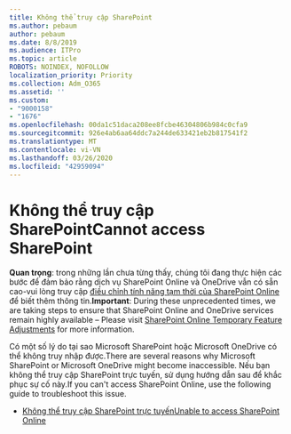 ```yaml
---
title: Không thể truy cập SharePoint
ms.author: pebaum
author: pebaum
ms.date: 8/8/2019
ms.audience: ITPro
ms.topic: article
ROBOTS: NOINDEX, NOFOLLOW
localization_priority: Priority
ms.collection: Adm_O365
ms.assetid: ''
ms.custom:
- "9000158"
- "1676"
ms.openlocfilehash: 00da1c51daca208ee8fcbe46304806b984c0cfa9
ms.sourcegitcommit: 926e4ab6aa64ddc7a244de633421eb2b817541f2
ms.translationtype: MT
ms.contentlocale: vi-VN
ms.lasthandoff: 03/26/2020
ms.locfileid: "42959094"
---
```

# <a name="cannot-access-sharepoint"></a><span data-ttu-id="7b9d7-102">Không thể truy cập SharePoint</span><span class="sxs-lookup"><span data-stu-id="7b9d7-102">Cannot access SharePoint</span></span>

<span data-ttu-id="7b9d7-103">**Quan trọng**: trong những lần chưa từng thấy, chúng tôi đang thực hiện các bước để đảm bảo rằng dịch vụ SharePoint Online và OneDrive vẫn có sẵn cao-vui lòng truy cập [điều chỉnh tính năng tạm thời của SharePoint Online](https://aka.ms/ODSPAdjustments) để biết thêm thông tin.</span><span class="sxs-lookup"><span data-stu-id="7b9d7-103">**Important**: During these unprecedented times, we are taking steps to ensure that SharePoint Online and OneDrive services remain highly available – Please visit [SharePoint Online Temporary Feature Adjustments](https://aka.ms/ODSPAdjustments) for more information.</span></span>

<span data-ttu-id="7b9d7-104">Có một số lý do tại sao Microsoft SharePoint hoặc Microsoft OneDrive có thể không truy nhập được.</span><span class="sxs-lookup"><span data-stu-id="7b9d7-104">There are several reasons why Microsoft SharePoint or Microsoft OneDrive might become inaccessible.</span></span> <span data-ttu-id="7b9d7-105">Nếu bạn không thể truy cập SharePoint trực tuyến, sử dụng hướng dẫn sau để khắc phục sự cố này.</span><span class="sxs-lookup"><span data-stu-id="7b9d7-105">If you can't access SharePoint Online, use the following guide to troubleshoot this issue.</span></span>

- [<span data-ttu-id="7b9d7-106">Không thể truy cập SharePoint trực tuyến</span><span class="sxs-lookup"><span data-stu-id="7b9d7-106">Unable to access SharePoint Online</span></span>](https://docs.microsoft.com/sharepoint/troubleshoot/sharing-and-permissions/sharepoint-online-inaccessible)
